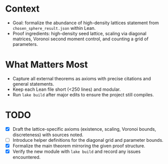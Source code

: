 # Context
- Goal: formalize the abundance of high-density lattices statement from `chosen_sphere_result.json` within Lean.
- Proof ingredients: high-density seed lattice, scaling via diagonal matrices, Voronoi second moment control, and counting a grid of parameters.

# What Matters Most
- Capture all external theorems as axioms with precise citations and general statements.
- Keep each Lean file short (<250 lines) and modular.
- Run `lake build` after major edits to ensure the project still compiles.

# TODO
- [x] Draft the lattice-specific axioms (existence, scaling, Voronoi bounds, discreteness) with sources noted.
- [ ] Introduce helper definitions for the diagonal grid and parameter bounds.
- [x] Formalize the main theorem mirroring the given proof structure.
- [x] Verify the new module with `lake build` and record any issues encountered.
